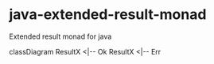 # java-extended-result-monad
Extended result monad for java


classDiagram
ResultX <|-- Ok
ResultX <|-- Err
